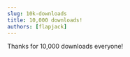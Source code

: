 ```yaml
---
slug: 10k-downloads
title: 10,000 downloads!
authors: [flapjack]
---
```


Thanks for 10,000 downloads everyone!